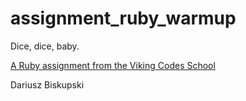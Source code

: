 assignment_ruby_warmup
======================

Dice, dice, baby.

[A Ruby assignment from the Viking Codes School](http://www.vikingcodeschool.com)

Dariusz Biskupski
